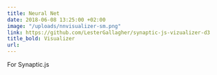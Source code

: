 ```yaml
---
title: Neural Net
date: 2018-06-08 13:25:00 +02:00
image: "/uploads/nnvisualizer-sm.png"
link: https://github.com/LesterGallagher/synaptic-js-vizualizer-d3
title_bold: Visualizer
url: 
---
```


For Synaptic.js